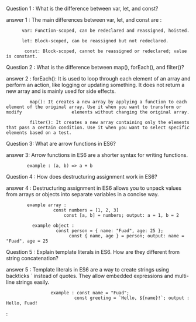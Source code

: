 Question  1 : What is the difference between var, let, and const?

answer   1 : The main differences between var, let, and const are :

          var: Function-scoped, can be redeclared and reassigned, hoisted.

          let: Block-scoped, can be reassigned but not redeclared.

           const: Block-scoped, cannot be reassigned or redeclared; value is constant. 



Question   2 : What is the difference between map(), forEach(), and filter()? 

answer     2 : forEach(): It is used to loop through each element of an array and perform an action, like logging or updating something. It does not                return a new array and is mainly used for side effects.

             map(): It creates a new array by applying a function to each element of the original array. Use it when you want to transform or modify                   elements without changing the original array.

             filter(): It creates a new array containing only the elements that pass a certain condition. Use it when you want to select specific                      elements based on a test. 


Question  3: What are arrow functions in ES6?

answer    3: Arrow functions in ES6 are a shorter syntax for writing functions.

            example : (a, b) => a + b 

 Question 4 :  How does destructuring assignment work in ES6? 

 answer   4 : Destructuring assignment in ES6 allows you to unpack values from arrays or objects into separate variables in a concise way.

            example array : 
                      const numbers = [1, 2, 3]
                          const [a, b] = numbers; output: a = 1, b = 2 

              example object : 
                       const person = { name: "Fuad", age: 25 };
                            const { name, age } = person; output: name = "Fuad", age = 25


Question  5  :  Explain template literals in ES6. How are they different from string concatenation?

answer    5  : Template literals in ES6 are a way to create strings using backticks ` instead of quotes. They allow embedded expressions and multi-line strings easily. 

                     example : const name = "Fuad";
                              const greeting = `Hello, ${name}!`; output : Hello, Fuad!


 :
           
